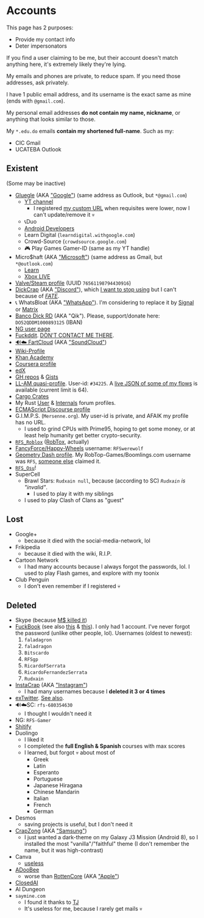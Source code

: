 # Accounts
This page has 2 purposes:
- Provide my contact info
- Deter impersonators

If you find a user claiming to be me, but their account doesn't match anything here, it's extremely likely they're lying.

My emails and phones are private, to reduce spam. If you need those addresses, ask privately.

I have 1 public email address, and its username is the exact same as mine (ends with `@gmail.com`).

My personal email addresses **do not contain my name, nickname**, or anything that looks similar to those.

My `*.edu.do` emails **contain my shortened full-name**. Such as my:
- CIC Gmail
- UCATEBA Outlook

## Existent
(Some may be inactive)
- [Gluegle](https://www.theverge.com/2024/6/11/24176490/mm-delicious-glue) (AKA ["Google"](https://consumerrights.wiki/Google)) (same address as Outlook, but `*@gmail.com`)
	- [YT channel](https://youtube.com/@Rudxain)
		- I registered [my custom URL](https://youtube.com/c/RFSGameplayer) when requisites were lower, now I can't update/remove it 💀
	- 📞Duo
	- [Android Developers](https://g.dev/rudxain)
	- Learn Digital (`learndigital.withgoogle.com`)
	- Crowd-Source (`crowdsource.google.com`)
	- 🎮 Play Games Gamer-ID (same as my YT handle)
- Micro$haft (AKA ["Microsoft"](https://consumerrights.wiki/Microsoft)) (same address as Gmail, but `*@outlook.com`)
	- [Learn](https://learn.microsoft.com/en-us/users/Rudxain)
	- [Xbox LIVE](https://account.xbox.com/en-us/profile?gamertag=Rudxain)
- [Valve/Steam profile](https://steamcommunity.com/id/rudxain) (UUID `76561198794430916`)
- [DickCrap](https://discord.com/users/1168914552323326002) (AKA ["Discord"](https://consumerrights.wiki/Discord)), which [I want to stop using](https://joinmatrix.org/guide/matrix-vs-discord) but I can't because of [_FATE_](https://gamejolt.com/games/drFATE/975648).
- 📞 WhatsBloat (AKA ["WhatsApp"](https://consumerrights.wiki/WhatsApp)). I'm considering to replace it by [Signal](https://signal.org/) or [Matrix](https://matrix.org/)
- [Banco Dick RD](https://qik.do) (AKA "Qik"). Please, support/donate here: `DO52QDDM1000893125` (IBAN)
- [NG user page](https://Rudxain.newgrounds.com)
- [Fuckddit](https://reddit.com/u/Rudxain). [DON'T CONTACT ME THERE](https://reddit.com/user/Rudxain/comments/15esvam/thanks_for_betraying_me_reddit_ceos).
- [🔊☁️ FartCloud](https://soundcloud.com/Rudxain) (AKA ["SoundCloud"](https://consumerrights.wiki/SoundCloud))
- [Wiki-Profile](https://en.wikipedia.org/wiki/User:Rudxain)
- [Khan Academy](http://khanacademy.org/profile/Rudxain)
- [Coursera profile](https://coursera.org/user/cdfd656c5769f1b3785e1ae95a5d57c2)
- [edX](https://profile.edx.org/u/Rudxain)
- [GH repos](https://github.com/Rudxain?tab=repositories) & [Gists](https://gist.github.com/Rudxain)
- [LL-AM quasi-profile](https://llamalab.com/automate/community/flows/42921). User-id: `#34225`. A [live JSON of some of my flows](https://llamalab.com/automate/community/api/v1/users/34225/flows) is available (current limit is 64).
- [Cargo Crates](https://crates.io/users/Rudxain)
- My Rust [User](https://users.rust-lang.org/u/rudxain) & [Internals](https://internals.rust-lang.org/u/rudxain) forum profiles.
- [ECMAScript Discourse profile](https://es.discourse.group/u/rudxain)
- G.I.M.P.S. (`Mersenne.org`). My user-id is private, and AFAIK my profile has no URL.
	- I used to grind CPUs with Prime95, hoping to get some money, or at least help humanity get better crypto-security.
- [`RFS_Roblox`](https://roblox.com/users/323158352/profile) ([RobTox](https://consumerrights.wiki/Roblox), actually)
- [FancyForce/Happy-Wheels](https://totaljerkface.com/profile.tjf?uid=6050400) username: `RFSwerewolf`
- [Geometry Dash profile](https://gdbrowser.com/u/Rudxain). My RobTop-Games/Boomlings.com username was `RFS`, [someone else](https://gdbrowser.com/u/RFS) claimed it.
- [`RFS_Osu`](https://osu.ppy.sh/users/9905562)!
- SuperCell
	- Brawl Stars: `Rudxain null`, because (according to SC) *`Rudxain` is "invalid"*.
		- I used to play it with my siblings
	- I used to play Clash of Clans as "guest"

## Lost
- Google+
	- because it died with the social-media-network, lol
- Frikipedia
	- because it died with the wiki, R.I.P.
- Cartoon Network
	- I had many accounts because I always forgot the passwords, lol. I used to play Flash games, and explore with my toonix
- Club Penguin
	- I don't even remember if I registered 💀

## Deleted
- Skype (because [M$ killed it](https://www.microsoft.com/en-us/microsoft-365/blog/2025/02/28/the-next-chapter-moving-from-skype-to-microsoft-teams))
- [FuckBook](https://stallman.org/facebook) (see also [this](https://salimvirani.com/facebook) & [this](https://consumerrights.wiki/Meta)). I only had 1 account. I've never forgot the password (unlike other people, lol). Usernames (oldest to newest):
	1. `faladagron`
	2. `faladragon`
	3. `Bitscardo`
	4. `RFSgp`
	5. `RicardoFSerrata`
	6. `RicardoFernandezSerrata`
	7. `Rudxain`
- [InstaCrap](https://github.com/Rudxain/uBO-rules/pull/9) (AKA ["Instagram"](https://consumerrights.wiki/Instagram))
	- I had many usernames because I **deleted it 3 or 4 times**
- [exTwitter](https://stallman.org/twitter). [See also](https://consumerrights.wiki/X_Corp).
- 🔊☁️SC: `rfs-680354630`
	- I thought I wouldn't need it
- NG: `RFS-Gamer`
- [Shitify](https://consumerrights.wiki/Spotify)
- Duolingo
	- I liked it
	- I completed the **full English & Spanish** courses with max scores
	- I learned, but forgot 💀 about most of
		- Greek
		- Latin
		- Esperanto
		- Portuguese
		- Japanese Hiragana
		- Chinese Mandarin
		- Italian
		- French
		- German
- Desmos
	- saving projects is useful, but I don't need it
- [CrapZong](https://rudxain.github.io/blog/post/Samsung-rants) (AKA ["Samsung"](https://consumerrights.wiki/Samsung))
	- I just wanted a dark-theme on my Galaxy J3 Mission (Android 8), so I installed the most "vanilla"/"faithful" theme (I don't remember the name, but it was high-contrast)
- Canva
	- [useless](https://youtu.be/FYuQkR0J0iM)
- [ADooBee](https://consumerrights.wiki/Adobe)
	- worse than [RottenCore](https://stallman.org/apple) (AKA ["Apple"](https://consumerrights.wiki/Apple))
- [ClosedAI](https://consumerrights.wiki/OpenAI)
- AI Dungeon
- `saymine.com`
	- I found it thanks to [TJ](https://youtube.com/@ThioJoe)
	- It's useless for me, because I rarely get mails 💀
